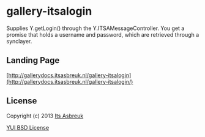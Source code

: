 gallery-itsalogin
========


Supplies Y.getLogin() through the Y.ITSAMessageController. You get a promise that holds a username and password, which are retrieved through a synclayer.


Landing Page
--------------
[http://gallerydocs.itsasbreuk.nl/gallery-itsalogin](http://gallerydocs.itsasbreuk.nl/gallery-itsalogin/)


License
-------

Copyright (c) 2013 [Its Asbreuk](http://http://itsasbreuk.nl)

[YUI BSD License](http://developer.yahoo.com/yui/license.html)
